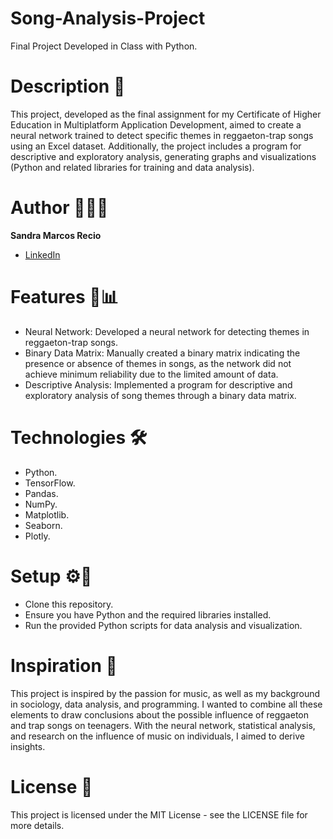 #  Song-Analysis-Project

Final Project Developed in Class with Python.

# Description 🎵

This project, developed as the final assignment for my Certificate of Higher Education in Multiplatform Application Development, aimed to create a neural network trained to detect specific themes in reggaeton-trap songs using an Excel dataset. Additionally, the project includes a program for descriptive and exploratory analysis, generating graphs and visualizations (Python and related libraries for training and data analysis).

# Author 👩🏻‍💻

**Sandra Marcos Recio**

* [LinkedIn](https://www.linkedin.com/in/sandra-marcos-recio-083a152b9/)

# Features 🧬📊

- Neural Network: Developed a neural network for detecting themes in reggaeton-trap songs.
- Binary Data Matrix: Manually created a binary matrix indicating the presence or absence of themes in songs, as the network did not achieve minimum reliability due to the limited amount of data.
- Descriptive Analysis: Implemented a program for descriptive and exploratory analysis of song themes through a binary data matrix.
  
# Technologies 🛠️

- Python.
- TensorFlow.
- Pandas.
- NumPy.
- Matplotlib.
- Seaborn.
- Plotly.

# Setup ⚙️🔗

- Clone this repository.
- Ensure you have Python and the required libraries installed.
- Run the provided Python scripts for data analysis and visualization.

# Inspiration 💭

This project is inspired by the passion for music, as well as my background in sociology, data analysis, and programming. I wanted to combine all these elements to draw conclusions about the possible influence of reggaeton and trap songs on teenagers. With the neural network, statistical analysis, and research on the influence of music on individuals, I aimed to derive insights.

# License 📝

This project is licensed under the MIT License - see the LICENSE file for more details.


